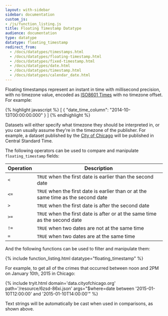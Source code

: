 ```yaml
---
layout: with-sidebar
sidebar: documentation
custom_js:
- /js/function_listing.js 
title: Floating Timestamp Datatype
audience: documentation
type: datatype
datatype: floating_timestamp
redirect_from:
  - /docs/datatypes/timestamps.html
  - /docs/datatypes/floating-timestamp.html
  - /docs/datatypes/fixed-timestamp.html
  - /docs/datatypes/date.html
  - /docs/datatypes/timestamp.html
  - /docs/datatypes/calendar_date.html
---
```


Floating timestamps represent an instant in time with millisecond precision, with no timezone value, encoded as [ISO8601 Times](https://en.wikipedia.org/wiki/ISO_8601#Times) with no timezone offset. For example:

{% highlight javascript %}
[ {
  "date_time_column": "2014-10-13T00:00:00.000"
} ]
{% endhighlight %}

Datasets will either specify what timezone they should be interpreted in, or you can usually assume they're in the timezone of the publisher. For example, a dataset published by the [City of Chicago](http://data.cityofchicago.org) will be published in Central Standard Time.

The following operators can be used to compare and manipulate `floating_timestamp` fields: 

| Operation | Description                                                                       |
| ---       | ---                                                                               |
| `<`       | `TRUE` when the first date is earlier than the second date                        |
| `<=`      | `TRUE` when the first date is earlier than or at the same time as the second date |
| `>`       | `TRUE` when the first date is after the second date                               |
| `>=`      | `TRUE` when the first date is after or at the same time as the second date        |
| `!=`      | `TRUE` when two dates are not at the same time                                    |
| `=`       | `TRUE` when two dates are at the same time                                        |

And the following functions can be used to filter and manipulate them: 

{% include function_listing.html datatype="floating_timestamp" %}

For example, to get all of the crimes that occurred between noon and 2PM on January 10th, 2015 in Chicago:

{% include tryit.html domain='data.cityofchicago.org' path='/resource/6zsd-86xi.json' args="$where=date between '2015-01-10T12:00:00' and '2015-01-10T14:00:00'" %}

Text strings will be automatically be cast when used in comparisons, as shown above.

